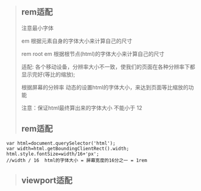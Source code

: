 >## rem适配
> 注意最小字体
>
> em 根据元素自身的字体大小来计算自己的尺寸
>
> rem root em 根据根节点(html)的字体大小来计算自己的尺寸
>
> 适配: 各个移动设备，分辨率大小不一致，使我们的页面在各种分辨率下都显示完好(等比的缩放);
>
> 根据屏幕的分辨率  动态的设置html的字体大小，来达到页面等比缩放的功能
>
> 注意：保证html最终算出来的字体大小 不能小于 12
>
>## rem适配
```
var html=document.querySelector('html');
var width=html.getBoundingClientRect().width;
html.style.fontSize=width/16+'px';
//width / 16  html的字体大小 = 屏幕宽度的16分之一 = 1rem 
```
>## viewport适配


